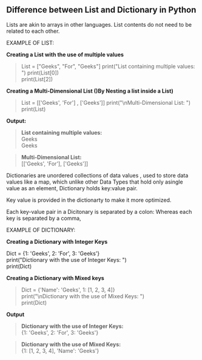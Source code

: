 ##  Difference between List and Dictionary in Python 

Lists are akin to arrays in other languages.
List contents do not need to be related to each other. 

EXAMPLE OF LIST: 

**Creating a List with the use of multiple values**</br>
>List = ["Geeks", "For", "Geeks"]
print("List containing multiple values: ")
print(List[0]) </br>
print(List[2])
   
**Creating a Multi-Dimensional List ()By Nesting a list inside a List)**</br>
>List = [['Geeks', 'For'] , ['Geeks']]
print("\nMulti-Dimensional List: ")
print(List)

**Output:**

>**List containing multiple values:**</br>
Geeks</br>
Geeks

>**Multi-Dimensional List:**</br>
>[['Geeks', 'For'], ['Geeks']]

Dictionaries are unordered collections of data values , 
used to store data values like a map, which unlike other Data Types that hold only asingle value as an element, Dictionary holds key:value pair. 

Key value is provided in the dictionarty to make it more optimized. 

Each key-value pair in a Dicitonary is separated by a colon:
Whereas each key is separated by a comma, 

EXAMPLE OF DICTIONARY:

**Creating a Dictionary with Integer Keys**</br>

Dict = {1: 'Geeks', 2: 'For', 3: 'Geeks'}</br>
print("Dictionary with the use of Integer Keys: ")</br>
print(Dict)</br>

**Creating a Dictionary with Mixed keys**</br>

>Dict = {'Name': 'Geeks', 1: [1, 2, 3, 4]}</br>
print("\nDictionary with the use of Mixed Keys: ")</br>
print(Dict)

**Output**

>**Dictionary with the use of Integer Keys:**</br>
{1: 'Geeks', 2: 'For', 3: 'Geeks'}

>**Dictionary with the use of Mixed Keys:**</br>
{1: [1, 2, 3, 4], 'Name': 'Geeks'}